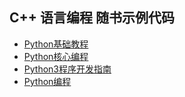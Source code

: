 ## C++ 语言编程 随书示例代码

- [Python基础教程](Beginning.Python)
- [Python核心编程](Core.Python.Programming)
- [Python3程序开发指南](Programming.In.Python.3)
- [Python编程](Programming.Python)

